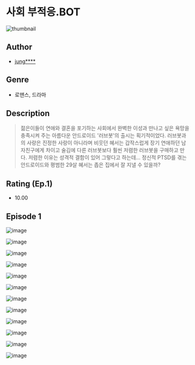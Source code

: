 # 사회 부적응.BOT
![thumbnail](https://image-comic.pstatic.net/user_contents_data/challenge_comic/2023/05/23/359448/upload_3546691570578830896_480x623.jpeg)

## Author
- [jung****](https://comic.naver.com/artistTitle?id=359448)

## Genre
- 로맨스, 드라마

## Description
> 젊은이들이 연애와 결혼을 포기하는 사회에서 완벽한 이성과 만나고 싶은 욕망을 충족시켜 주는 아름다운 안드로이드 '러브봇'의 출시는 획기적이었다. 러브봇과의 사랑은 진정한 사랑이 아니라며 비웃던 혜서는 갑작스럽게 장기 연애하던 남자친구에게 차이고 술김에 다른 러브봇보다 훨씬 저렴한 러브봇을 구매하고 만다. 저렴한 이유는 성격적 결함이 있어 그렇다고 하는데... 정신적 PTSD를 겪는 안드로이드와 평범한 29살 혜서는 좁은 집에서 잘 지낼 수 있을까?


## Rating (Ep.1)
- 10.00

## Episode 1
![image](https://image-comic.pstatic.net/user_contents_data/challenge_comic/2023/05/23/359448/upload_4121409815947863088.jpeg)

![image](https://image-comic.pstatic.net/user_contents_data/challenge_comic/2023/05/23/359448/upload_4048793472350763314.jpeg)

![image](https://image-comic.pstatic.net/user_contents_data/challenge_comic/2023/05/23/359448/upload_7090467051381600565.jpeg)

![image](https://image-comic.pstatic.net/user_contents_data/challenge_comic/2023/05/23/359448/upload_7090417573408356195.jpeg)

![image](https://image-comic.pstatic.net/user_contents_data/challenge_comic/2023/05/23/359448/upload_7292510001030312806.jpeg)

![image](https://image-comic.pstatic.net/user_contents_data/challenge_comic/2023/05/23/359448/upload_7161117261962962229.jpeg)

![image](https://image-comic.pstatic.net/user_contents_data/challenge_comic/2023/05/23/359448/upload_3630518560371324467.jpeg)

![image](https://image-comic.pstatic.net/user_contents_data/challenge_comic/2023/05/23/359448/upload_7148166114482204772.jpeg)

![image](https://image-comic.pstatic.net/user_contents_data/challenge_comic/2023/05/23/359448/upload_4135818731931580724.jpeg)

![image](https://image-comic.pstatic.net/user_contents_data/challenge_comic/2023/05/23/359448/upload_7293634791979954480.jpeg)

![image](https://image-comic.pstatic.net/user_contents_data/challenge_comic/2023/05/23/359448/upload_3690529707393364534.jpeg)

![image](https://image-comic.pstatic.net/user_contents_data/challenge_comic/2023/05/23/359448/upload_3833183614571655220.jpeg)

